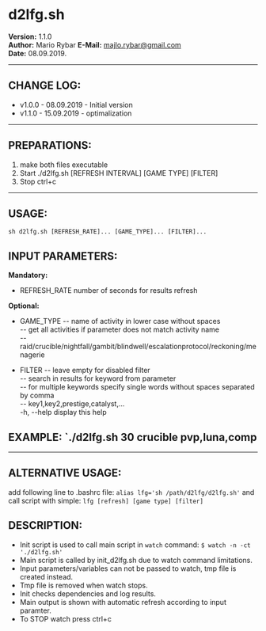 #  d2lfg.sh 
                       
 **Version:** 1.1.0           
**Author:** Mario Rybar 
**E-Mail:** majlo.rybar@gmail.com         
 **Date:** 08.09.2019. 

 --------------------------------------------------------------------  
## CHANGE LOG:  

* v1.0.0 - 08.09.2019 - Initial version  
* v1.1.0 - 15.09.2019 - optimalization     

-------------------------------------------------------------------------------- 
## PREPARATIONS:         
       
1. make both files executable         
2. Start ./d2lfg.sh [REFRESH INTERVAL] [GAME TYPE] [FILTER]               
3. Stop ctrl+c    
------------------------------------------------------------------------------   
## USAGE: 
 `sh d2lfg.sh [REFRESH_RATE]... [GAME_TYPE]... [FILTER]... `

## INPUT PARAMETERS:  
**Mandatory:**  
 * REFRESH_RATE number of seconds for results refresh         

**Optional:**    
 * GAME_TYPE 
-- name of activity in lower case without spaces   
-- get all activities if parameter does not match activity name   
-- raid/crucible/nightfall/gambit/blindwell/escalationprotocol/reckoning/menagerie  

 * FILTER
-- leave empty for disabled filter   
-- search in results for keyword from parameter                    
-- for multiple keywords specify single words without spaces separated by comma   
-- key1,key2,prestige,catalyst,...   
 -h, --help display this help          
       
## EXAMPLE:  `./d2lfg.sh 30 crucible pvp,luna,comp  
 
 ---------------------------------------------------------------------------------
## ALTERNATIVE USAGE:  

add following line to .bashrc file: `alias lfg='sh /path/d2lfg/d2lfg.sh'`  and call script with simple: `lfg [refresh] [game type] [filter]`  

## DESCRIPTION:  
- Init script is used to call main script in `watch` command:  `$ watch -n -ct './d2lfg.sh'`   
- Main script is called by init_d2lfg.sh due to watch command limitations.  
- Input parameters/variables can not be passed to watch, tmp file is created instead.  
- Tmp file is removed when watch stops.  
- Init checks dependencies and log results.  
- Main output is shown with automatic refresh according to input paramter.  
- To STOP watch press ctrl+c